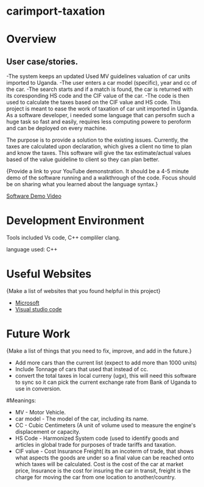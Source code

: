 # carimport-taxation
# Overview
## User case/stories.
-The system keeps an updated Used MV guidelines valuation of car units imported to Uganda.
-The user enters a car model (specific), year and cc of the car.
-The search starts and if a match is found, the car is returned with its coresponding HS code and the CIF value of the car.
-The code is then used to calculate the taxes based on the CIF value and HS code.
This project is meant to ease the work of taxation of car unit imported in Uganda. As a software developer, i needed some language that can persofm such a huge task so fast and easily, requires less computing powere to peroform and can be deployed on every machine.

The purpose is to provide a solution to the existing issues. Currently, the taxes are calculated upon declaration, which gives a client no time to plan and know the taxes. This software will give the tax estimate/actual values based of the value guideline to client so they can plan better.

{Provide a link to your YouTube demonstration. It should be a 4-5 minute demo of the software running and a walkthrough of the code. Focus should be on sharing what you learned about the language syntax.}

[Software Demo Video](http://youtube.link.goes.here)

# Development Environment

Tools included Vs code, C++ compliler clang.

language used: C++

# Useful Websites

{Make a list of websites that you found helpful in this project}

- [Microsoft]([http://url.link.goes.here](https://learn.microsoft.com/en-us/cpp/ide/walkthrough-deploying-your-program-cpp?view=msvc-170))
- [Visual studio code](https://code.visualstudio.com/docs/languages/cpp)

# Future Work

{Make a list of things that you need to fix, improve, and add in the future.}

- Add more cars than the current list (expect to add more than 1000 units)
- Include Tonnage of cars that used that instead of cc.
- convert the total taxes in local curreny (ugx), this will need this software to sync so it can pick the current exchange rate from Bank of Uganda to use in conversion.
  
#Meanings:
- MV - Motor Vehicle.
- car model - The model of the car, including its name.
- CC - Cubic Centimeters (A unit of volume used to measure the engine's displacement or capacity.
- HS Code - Harmonized System code (used to identify goods and articles in global trade for purposes of trade tariffs and taxation.
- CIF value - Cost Insurance Freight( its an incoterm of trade, that shows what aspects the goods are under so a final value can be reached onto which taxes will be calculated. Cost is the cost of the car at market price, Insurance is the cost for insuring the car in transit, freight is the charge for moving the car from one location to another/country.
